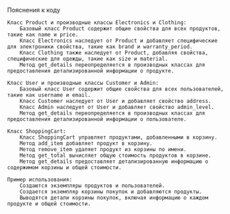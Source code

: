Пояснения к коду

    Класс Product и производные классы Electronics и Clothing:
        Базовый класс Product содержит общие свойства для всех продуктов, такие как name и price.
        Класс Electronics наследует от Product и добавляет специфические для электроники свойства, такие как brand и warranty_period.
        Класс Clothing также наследует от Product, добавляя свойства, специфические для одежды, такие как size и material.
        Метод get_details переопределяется в производных классах для предоставления детализированной информации о продукте.

    Класс User и производные классы Customer и Admin:
        Базовый класс User содержит общие свойства для всех пользователей, такие как username и email.
        Класс Customer наследует от User и добавляет свойство address.
        Класс Admin наследует от User и добавляет свойство admin_level.
        Метод get_details переопределяется в производных классах для предоставления детализированной информации о пользователе.

    Класс ShoppingCart:
        Класс ShoppingCart управляет продуктами, добавленными в корзину.
        Метод add_item добавляет продукт в корзину.
        Метод remove_item удаляет продукт из корзины по имени.
        Метод get_total вычисляет общую стоимость продуктов в корзине.
        Метод get_details предоставляет детализированную информацию о содержимом корзины и общей стоимости.

    Пример использования:
        Создаются экземпляры продуктов и пользователей.
        Создается экземпляр корзины покупок и добавляются продукты.
        Выводятся детали корзины покупок, включая информацию о каждом продукте и общей стоимости.